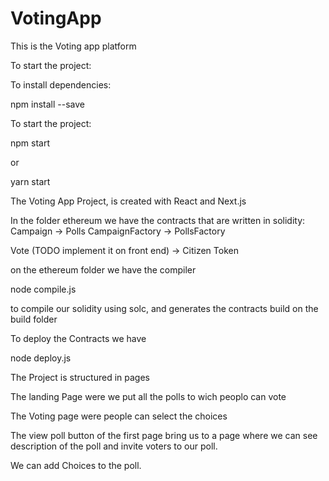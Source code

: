 # VotingApp
This is the Voting app platform


To start the project:

To install dependencies:

npm install --save


To start the project:

npm start

or

yarn start



The Voting App Project, is created with React and Next.js

In the folder ethereum we have the contracts that are written in solidity:
Campaign -> Polls
CampaignFactory -> PollsFactory

Vote (TODO implement it on front end) -> Citizen Token

on the ethereum folder we have the compiler

node compile.js

to compile our solidity using solc, and generates the contracts build on the build folder

To deploy the Contracts we have

node deploy.js

The Project is structured in pages

The landing Page were we put all the polls to wich peoplo can vote

The Voting page were people can select the choices

The view poll button of the first page bring us to a page where we can see description of the poll and invite voters to our
poll.

We can add Choices to the poll.




